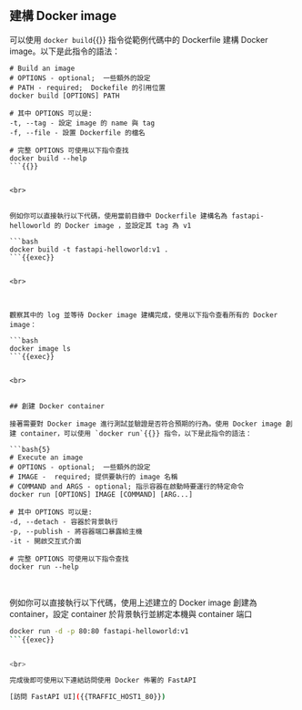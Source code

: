 

<br>


## 建構 Docker image

可以使用 `docker build`{{}} 指令從範例代碼中的 Dockerfile 建構 Docker image。以下是此指令的語法：

```bash{4}
# Build an image
# OPTIONS - optional;  一些額外的設定
# PATH - required;  Dockefile 的引用位置
docker build [OPTIONS] PATH

# 其中 OPTIONS 可以是:
-t, --tag - 設定 image 的 name 與 tag
-f, --file - 設置 Dockerfile 的檔名

# 完整 OPTIONS 可使用以下指令查找
docker build --help
```{{}}


<br>


例如你可以直接執行以下代碼，使用當前目錄中 Dockerfile 建構名為 fastapi-helloworld 的 Docker image ，並設定其 tag 為 v1

```bash
docker build -t fastapi-helloworld:v1 .
```{{exec}}


<br>



觀察其中的 log 並等待 Docker image 建構完成，使用以下指令查看所有的 Docker image：

```bash
docker image ls
```{{exec}}


<br>


## 創建 Docker container

接著需要對 Docker image 進行測試並驗證是否符合預期的行為。使用 Docker image 創建 container，可以使用 `docker run`{{}} 指令，以下是此指令的語法：

```bash{5}
# Execute an image
# OPTIONS - optional;  一些額外的設定
# IMAGE -  required; 提供要執行的 image 名稱
# COMMAND and ARGS - optional; 指示容器在啟動時要運行的特定命令
docker run [OPTIONS] IMAGE [COMMAND] [ARG...]

# 其中 OPTIONS 可以是:
-d, --detach - 容器於背景執行
-p, --publish - 將容器端口暴露給主機
-it - 開啟交互式介面

# 完整 OPTIONS 可使用以下指令查找
docker run --help
```

<br>


例如你可以直接執行以下代碼，使用上述建立的 Docker image 創建為 container，設定 container 於背景執行並綁定本機與 container 端口

```bash
docker run -d -p 80:80 fastapi-helloworld:v1
```{{exec}}


<br>

完成後即可使用以下連結訪問使用 Docker 佈署的 FastAPI

[訪問 FastAPI UI]({{TRAFFIC_HOST1_80}})

